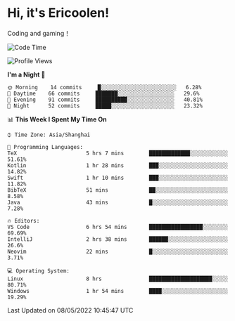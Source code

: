 # Hi, it's Ericoolen!
Coding and gaming！

<!--START_SECTION:waka-->
![Code Time](http://img.shields.io/badge/Code%20Time-234%20hrs%2021%20mins-blue)

![Profile Views](http://img.shields.io/badge/Profile%20Views-0-blue)

**I'm a Night 🦉** 

```text
🌞 Morning    14 commits     █░░░░░░░░░░░░░░░░░░░░░░░░   6.28% 
🌆 Daytime    66 commits     ███████░░░░░░░░░░░░░░░░░░   29.6% 
🌃 Evening    91 commits     ██████████░░░░░░░░░░░░░░░   40.81% 
🌙 Night      52 commits     █████░░░░░░░░░░░░░░░░░░░░   23.32%

```


📊 **This Week I Spent My Time On** 

```text
⌚︎ Time Zone: Asia/Shanghai

💬 Programming Languages: 
TeX                      5 hrs 7 mins        █████████████░░░░░░░░░░░░   51.61% 
Kotlin                   1 hr 28 mins        ███░░░░░░░░░░░░░░░░░░░░░░   14.82% 
Swift                    1 hr 10 mins        ███░░░░░░░░░░░░░░░░░░░░░░   11.82% 
BibTeX                   51 mins             ██░░░░░░░░░░░░░░░░░░░░░░░   8.58% 
Java                     43 mins             █░░░░░░░░░░░░░░░░░░░░░░░░   7.28%

🔥 Editors: 
VS Code                  6 hrs 54 mins       █████████████████░░░░░░░░   69.69% 
IntelliJ                 2 hrs 38 mins       ██████░░░░░░░░░░░░░░░░░░░   26.6% 
Neovim                   22 mins             █░░░░░░░░░░░░░░░░░░░░░░░░   3.71%

💻 Operating System: 
Linux                    8 hrs               ████████████████████░░░░░   80.71% 
Windows                  1 hr 54 mins        ████░░░░░░░░░░░░░░░░░░░░░   19.29%

```


 Last Updated on 08/05/2022 10:45:47 UTC
<!--END_SECTION:waka-->

